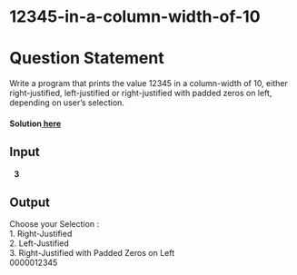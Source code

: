 # 12345-in-a-column-width-of-10
<h1>Question Statement</h1>
Write a program that prints the value 12345 in a column-width of 10, either right-justified, left-justified or right-justified with padded zeros on left, depending on user’s selection.
<h4>Solution<a href="https://github.com/Winay-Chowdary66/12345-in-a-column-width-of-10/blob/main/col-width.java" title="Source Code"> here</a></h4>
<h2>Input</h2>
<p>&nbsp <b>3</b></p>
<h2>Output</h2>
<p>Choose your Selection :<br>
1. Right-Justified <br>
2. Left-Justified<br>
3. Right-Justified with Padded Zeros on Left <br>
0000012345</p>
